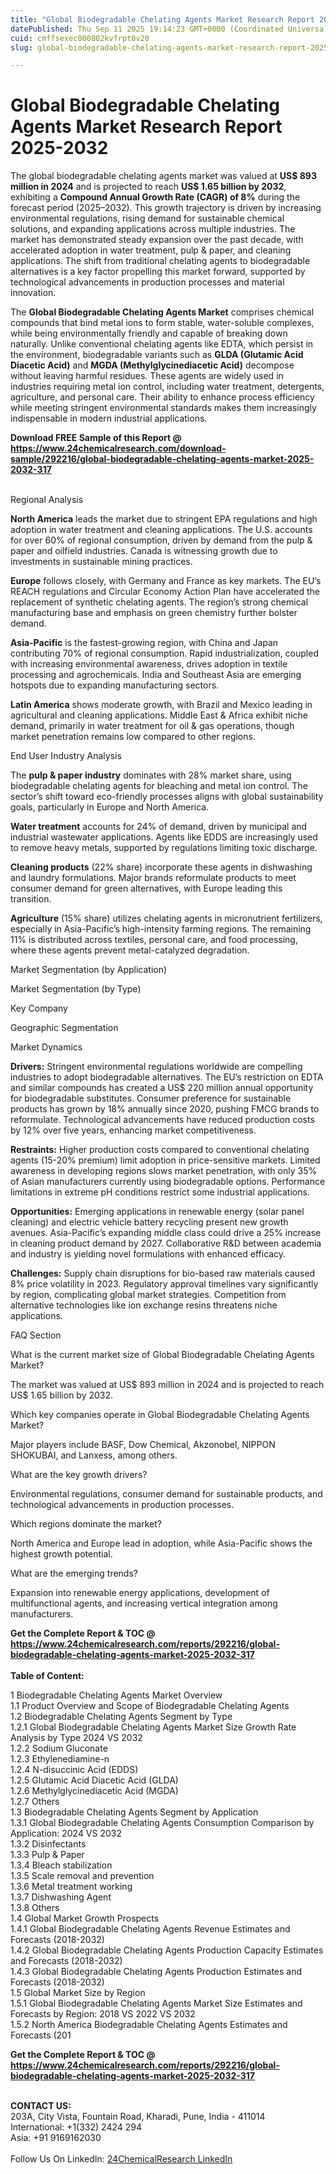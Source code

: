 ```yaml
---
title: "Global Biodegradable Chelating Agents Market Research Report 2025-2032"
datePublished: Thu Sep 11 2025 19:14:23 GMT+0000 (Coordinated Universal Time)
cuid: cmffsexec000802kvfrpt0v20
slug: global-biodegradable-chelating-agents-market-research-report-2025-2032-1-1

---
```


# Global Biodegradable Chelating Agents Market Research Report 2025-2032

<p>The global biodegradable chelating agents market was valued at <strong>US$ 893 million in 2024</strong> and is projected to reach <strong>US$ 1.65 billion by 2032</strong>, exhibiting a <strong>Compound Annual Growth Rate (CAGR) of 8%</strong> during the forecast period (2025–2032). This growth trajectory is driven by increasing environmental regulations, rising demand for sustainable chemical solutions, and expanding applications across multiple industries. The market has demonstrated steady expansion over the past decade, with accelerated adoption in water treatment, pulp &amp; paper, and cleaning applications. The shift from traditional chelating agents to biodegradable alternatives is a key factor propelling this market forward, supported by technological advancements in production processes and material innovation.</p><p>
</p><p>The <strong>Global Biodegradable Chelating Agents Market</strong> comprises chemical compounds that bind metal ions to form stable, water-soluble complexes, while being environmentally friendly and capable of breaking down naturally. Unlike conventional chelating agents like EDTA, which persist in the environment, biodegradable variants such as <strong>GLDA (Glutamic Acid Diacetic Acid)</strong> and <strong>MGDA (Methylglycinediacetic Acid)</strong> decompose without leaving harmful residues. These agents are widely used in industries requiring metal ion control, including water treatment, detergents, agriculture, and personal care. Their ability to enhance process efficiency while meeting stringent environmental standards makes them increasingly indispensable in modern industrial applications.</p><div><b>Download FREE Sample of this Report @ 
            <a href="https://www.24chemicalresearch.com/download-sample/292216/global-biodegradable-chelating-agents-market-2025-2032-317">
            https://www.24chemicalresearch.com/download-sample/292216/global-biodegradable-chelating-agents-market-2025-2032-317</a></b></div><br><p>
Regional Analysis</p><p>
</p><p><strong>North America</strong> leads the market due to stringent EPA regulations and high adoption in water treatment and cleaning applications. The U.S. accounts for over 60% of regional consumption, driven by demand from the pulp &amp; paper and oilfield industries. Canada is witnessing growth due to investments in sustainable mining practices.</p><p>
</p><p><strong>Europe</strong> follows closely, with Germany and France as key markets. The EU’s REACH regulations and Circular Economy Action Plan have accelerated the replacement of synthetic chelating agents. The region’s strong chemical manufacturing base and emphasis on green chemistry further bolster demand.</p><p>
</p><p><strong>Asia-Pacific</strong> is the fastest-growing region, with China and Japan contributing 70% of regional consumption. Rapid industrialization, coupled with increasing environmental awareness, drives adoption in textile processing and agrochemicals. India and Southeast Asia are emerging hotspots due to expanding manufacturing sectors.</p><p>
</p><p><strong>Latin America</strong> shows moderate growth, with Brazil and Mexico leading in agricultural and cleaning applications. Middle East &amp; Africa exhibit niche demand, primarily in water treatment for oil &amp; gas operations, though market penetration remains low compared to other regions.</p><p>
End User Industry Analysis</p><p>
</p><p>The <strong>pulp &amp; paper industry</strong> dominates with 28% market share, using biodegradable chelating agents for bleaching and metal ion control. The sector’s shift toward eco-friendly processes aligns with global sustainability goals, particularly in Europe and North America.</p><p>
</p><p><strong>Water treatment</strong> accounts for 24% of demand, driven by municipal and industrial wastewater applications. Agents like EDDS are increasingly used to remove heavy metals, supported by regulations limiting toxic discharge.</p><p>
</p><p><strong>Cleaning products</strong> (22% share) incorporate these agents in dishwashing and laundry formulations. Major brands reformulate products to meet consumer demand for green alternatives, with Europe leading this transition.</p><p>
</p><p><strong>Agriculture</strong> (15% share) utilizes chelating agents in micronutrient fertilizers, especially in Asia-Pacific’s high-intensity farming regions. The remaining 11% is distributed across textiles, personal care, and food processing, where these agents prevent metal-catalyzed degradation.</p><p>
Market Segmentation (by Application)</p><p>
</p><p>
Market Segmentation (by Type)</p><p>
</p><p>
Key Company</p><p>
</p><p>
Geographic Segmentation</p><p>
</p><p>
Market Dynamics</p><p>
</p><p><strong>Drivers:</strong> Stringent environmental regulations worldwide are compelling industries to adopt biodegradable alternatives. The EU’s restriction on EDTA and similar compounds has created a US$ 220 million annual opportunity for biodegradable substitutes. Consumer preference for sustainable products has grown by 18% annually since 2020, pushing FMCG brands to reformulate. Technological advancements have reduced production costs by 12% over five years, enhancing market competitiveness.</p><p>
</p><p><strong>Restraints:</strong> Higher production costs compared to conventional chelating agents (15-20% premium) limit adoption in price-sensitive markets. Limited awareness in developing regions slows market penetration, with only 35% of Asian manufacturers currently using biodegradable options. Performance limitations in extreme pH conditions restrict some industrial applications.</p><p>
</p><p><strong>Opportunities:</strong> Emerging applications in renewable energy (solar panel cleaning) and electric vehicle battery recycling present new growth avenues. Asia-Pacific’s expanding middle class could drive a 25% increase in cleaning product demand by 2027. Collaborative R&amp;D between academia and industry is yielding novel formulations with enhanced efficacy.</p><p>
</p><p><strong>Challenges:</strong> Supply chain disruptions for bio-based raw materials caused 8% price volatility in 2023. Regulatory approval timelines vary significantly by region, complicating global market strategies. Competition from alternative technologies like ion exchange resins threatens niche applications.</p><p>
FAQ Section</p><p>
What is the current market size of Global Biodegradable Chelating Agents Market?</p><p>
</p><p>The market was valued at US$ 893 million in 2024 and is projected to reach US$ 1.65 billion by 2032.</p><p>
Which key companies operate in Global Biodegradable Chelating Agents Market?</p><p>
</p><p>Major players include BASF, Dow Chemical, Akzonobel, NIPPON SHOKUBAI, and Lanxess, among others.</p><p>
What are the key growth drivers?</p><p>
</p><p>Environmental regulations, consumer demand for sustainable products, and technological advancements in production processes.</p><p>
Which regions dominate the market?</p><p>
</p><p>North America and Europe lead in adoption, while Asia-Pacific shows the highest growth potential.</p><p>
What are the emerging trends?</p><p>
</p><p>Expansion into renewable energy applications, development of multifunctional agents, and increasing vertical integration among manufacturers.</p>

<div><b>Get the Complete Report & TOC @ 
            <a href="https://www.24chemicalresearch.com/reports/292216/global-biodegradable-chelating-agents-market-2025-2032-317">
            https://www.24chemicalresearch.com/reports/292216/global-biodegradable-chelating-agents-market-2025-2032-317</a></b></div><br>
            <b>Table of Content:</b><p>1 Biodegradable Chelating Agents Market Overview<br />
    1.1 Product Overview and Scope of Biodegradable Chelating Agents<br />
    1.2 Biodegradable Chelating Agents Segment by Type<br />
        1.2.1 Global Biodegradable Chelating Agents Market Size Growth Rate Analysis by Type 2024 VS 2032<br />
        1.2.2 Sodium Gluconate<br />
        1.2.3 Ethylenediamine-n<br />
        1.2.4 N-disuccinic Acid (EDDS)<br />
        1.2.5 Glutamic Acid Diacetic Acid (GLDA)<br />
        1.2.6 Methylglycinediacetic Acid (MGDA)<br />
        1.2.7 Others<br />
    1.3 Biodegradable Chelating Agents Segment by Application<br />
        1.3.1 Global Biodegradable Chelating Agents Consumption Comparison by Application: 2024 VS 2032<br />
        1.3.2 Disinfectants<br />
        1.3.3 Pulp & Paper<br />
        1.3.4 Bleach stabilization<br />
        1.3.5 Scale removal and prevention<br />
        1.3.6 Metal treatment working<br />
        1.3.7 Dishwashing Agent<br />
        1.3.8 Others<br />
    1.4 Global Market Growth Prospects<br />
        1.4.1 Global Biodegradable Chelating Agents Revenue Estimates and Forecasts (2018-2032)<br />
        1.4.2 Global Biodegradable Chelating Agents Production Capacity Estimates and Forecasts (2018-2032)<br />
        1.4.3 Global Biodegradable Chelating Agents Production Estimates and Forecasts (2018-2032)<br />
    1.5 Global Market Size by Region<br />
        1.5.1 Global Biodegradable Chelating Agents Market Size Estimates and Forecasts by Region: 2018 VS 2022 VS 2032<br />
        1.5.2 North America Biodegradable Chelating Agents Estimates and Forecasts (201</p>

<div><b>Get the Complete Report & TOC @ 
            <a href="https://www.24chemicalresearch.com/reports/292216/global-biodegradable-chelating-agents-market-2025-2032-317">
            https://www.24chemicalresearch.com/reports/292216/global-biodegradable-chelating-agents-market-2025-2032-317</a></b></div><br>

<b>CONTACT US:</b><br>
            203A, City Vista, Fountain Road, Kharadi, Pune, India - 411014<br>
            International: +1(332) 2424 294<br>
            Asia: +91 9169162030 <br><br>
            Follow Us On LinkedIn: <a href="https://www.linkedin.com/company/24chemicalresearch/">24ChemicalResearch LinkedIn</a>